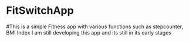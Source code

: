 # FitSwitchApp
#This is a simple Fitness app with various functions such as stepcounter, BMI Index
I am still developing this app and its still in its early stages
